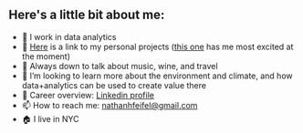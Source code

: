 ## Here's a little bit about me:

- 🔭 I work in data analytics
- 👷 [Here](https://github.com/nfeifel?tab=repositories) is a link to my personal projects ([this one](https://github.com/nfeifel/WeatherTrends) has me most excited at the moment)
- 💬 Always down to talk about music, wine, and travel
- 👯 I’m looking to learn more about the environment and climate, and how data+analytics can be used to create value there
- 👷 Career overview: [Linkedin profile](https://www.linkedin.com/in/nathan-feifel-80aba4119)
- 📫 How to reach me: nathanhfeifel@gmail.com
- 🏠 I live in NYC


<!--
**nfeifel/nfeifel** is a ✨ _special_ ✨ repository because its `README.md` (this file) appears on your GitHub profile.

Here are some ideas to get you started:

-->
